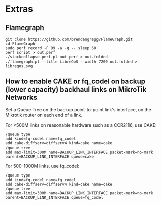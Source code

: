 # Extras

## Flamegraph

```shell
git clone https://github.com/brendangregg/FlameGraph.git
cd FlameGraph
sudo perf record -F 99 -a -g -- sleep 60
perf script > out.perf
./stackcollapse-perf.pl out.perf > out.folded
./flamegraph.pl --title LibreQoS --width 7200 out.folded > libreqos.svg
```

## How to enable CAKE or fq_codel on backup (lower capacity) backhaul links on MikroTik Networks

Set a Queue Tree on the backup point-to-point link's interface, on the Mikrotik router on each end of a link.

For <500M links on reasonable hardware such as a CCR2116, use CAKE:

```
/queue type
add kind=fq-codel name=fq_codel
add cake-diffserv=diffserv4 kind=cake name=cake
/queue tree
add max-limit=300M name=BACKUP_LINK_INTERFACE packet-mark=no-mark parent=BACKUP_LINK_INTERFACE queue=cake
```

For 500-1000M links, use fq_codel:

```
/queue type
add kind=fq-codel name=fq_codel
add cake-diffserv=diffserv4 kind=cake name=cake
/queue tree
add max-limit=300M name=BACKUP_LINK_INTERFACE packet-mark=no-mark parent=BACKUP_LINK_INTERFACE queue=fq_codel
```
